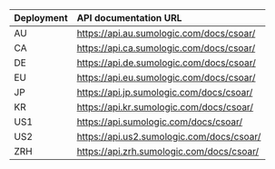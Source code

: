 | Deployment | API documentation URL                                         |
|:-----------|:----------------------------------------------------------|
| AU         | https://api.au.sumologic.com/docs/csoar/  |
| CA         | https://api.ca.sumologic.com/docs/csoar/  |
| DE         | https://api.de.sumologic.com/docs/csoar/  |
| EU         | https://api.eu.sumologic.com/docs/csoar/  |
| JP         | https://api.jp.sumologic.com/docs/csoar/  |
| KR         | https://api.kr.sumologic.com/docs/csoar/  |
| US1        | https://api.sumologic.com/docs/csoar/     |
| US2        | https://api.us2.sumologic.com/docs/csoar/ |
| ZRH        | https://api.zrh.sumologic.com/docs/csoar/ |